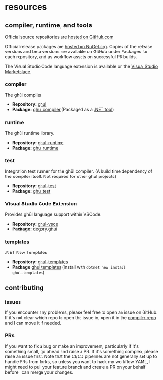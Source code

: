 # resources

## compiler, runtime, and tools

Official source repositories are [hosted on GitHub.com](https://github.com/degory)

Official release packages are [hosted on NuGet.org](https://www.nuget.org/packages?q=degory+ghul). Copies of the release versions and beta versions are available on GitHub under Packages for each repository, and as workflow assets on successful PR builds.

The Visual Studio Code language extension is available on the [Visual Studio Marketplace](https://marketplace.visualstudio.com/items?itemName=degory.ghul).


### compiler
The ghūl compiler
- **Repository:** [ghul](https://github.com/degory/ghul)
- **Package:** [ghul.compiler](https://www.nuget.org/packages/ghul.compiler) (Packaged as a [.NET tool](https://learn.microsoft.com/en-us/dotnet/core/tools/dotnet-tool-install))

### runtime
The ghūl runtime library.
- **Repository:** [ghul-runtime](https://github.com/degory/ghul-runtime)
- **Package:** [ghul.runtime](https://www.nuget.org/packages/ghul.runtime)

### test
Integration test runner for the ghūl compiler. (A build time dependency of the compiler itself. Not required for other ghūl projects)
- **Repository:** [ghul-test](https://github.com/degory/ghul-test) 
- **Package:** [ghul.test](https://www.nuget.org/packages/ghul.test)

### Visual Studio Code Extension
Provides ghūl language support within VSCode.
- **Repository:** [ghul-vsce](https://github.com/degory/ghul-vsce)
- **Package:** [degory.ghul](https://marketplace.visualstudio.com/items?itemName=degory.ghul)

### templates
.NET New Templates
- **Repository:** [ghul-templates](https://github.com/degory/ghul-templates)
- **Package** [ghul.templates](https://www.nuget.org/packages/ghul.templates) (install with `dotnet new install ghul.templates`)

## contributing

### issues
If you encounter any problems, please feel free to open an issue on GitHub. If it's not clear which repo to open the issue in, open it in the [compiler repo](https://github.com/degory/ghul) and I can move it if needed.

### PRs
If you want to fix a bug or make an improvement, particularly if it's something small, go ahead and raise a PR. If it's something complex, please raise an issue first. Note that the CI/CD pipelines are not generally set up to handle PRs from forks, so unless you want to hack my workflow YAML, I might need to pull your feature branch and create a PR on your behalf before I can merge your changes.
